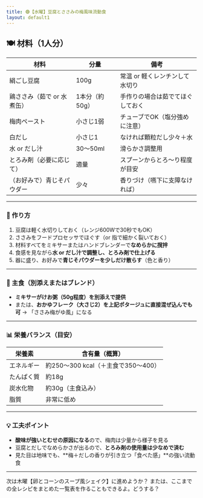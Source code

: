 ```yaml
---
title: 🟢【水曜】豆腐とささみの梅風味流動食
layout: default1
---
```

## 🍽 材料（1人分）

| 材料              | 分量        | 備考                |
| --------------- | --------- | ----------------- |
| 絹ごし豆腐           | 100g      | 常温 or 軽くレンチンして水切り |
| 鶏ささみ（茹で or 水煮缶） | 1本分（約50g） | 手作りの場合は茹でてほぐしておく  |
| 梅肉ペースト          | 小さじ1弱     | チューブでOK（塩分強めに注意）  |
| 白だし             | 小さじ1      | なければ顆粒だし少々＋水      |
| 水 or だし汁        | 30〜50ml   | 滑らかさ調整用           |
| とろみ剤（必要に応じて）    | 適量        | スプーンからとろ〜り程度が目安   |
| （お好みで）青じそパウダー   | 少々        | 香りづけ（嚥下に支障なければ）   |

---

### 🔧 作り方

1. 豆腐は軽く水切りしておく（レンジ600Wで30秒でもOK）
2. ささみをフードプロセッサでほぐす（or 指で細かく裂いておく）
3. 材料すべてをミキサーまたはハンドブレンダーで**なめらかに撹拌**
4. 食感を見ながら**水 or だし汁で調整し、とろみ剤で仕上げる**
5. 器に盛り、お好みで**青じそパウダーを少しだけ散らす**（色と香り）

---

### 🍚 主食（別添えまたはブレンド）

* **ミキサーがけお粥（50g程度）を別添えで提供**
* または、**おかゆフレーク（大さじ2）を上記ポタージュに直接混ぜ込んでも可**
  → 「ささみ梅がゆ風」になる

---

### 📊 栄養バランス（目安）

| 栄養素   | 含有量（概算）                    |
| ----- | -------------------------- |
| エネルギー | 約250〜300 kcal（＋主食で350〜400） |
| たんぱく質 | 約18g                       |
| 炭水化物  | 約30g（主食込み）                 |
| 脂質    | 非常に低め                      |

---

### 💡 工夫ポイント

* **酸味が強いとむせの原因になる**ので、梅肉は少量から様子を見る
* 豆腐とだしでなめらかさが出るので、**とろみ剤の使用量は少なめで済む**
* 見た目は地味でも、\*\*梅＋だしの香りが引き立つ「食べた感」\*\*の強い流動食

---

次は木曜【卵とコーンのスープ風シェイク】に進めようか？
または、ここまでの全レシピをまとめた一覧表を作ることもできるよ。どうする？
